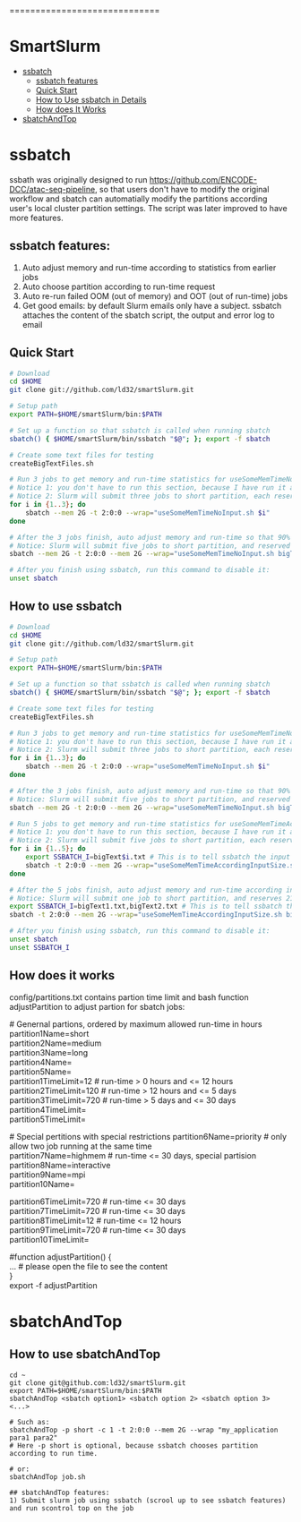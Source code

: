 =============================
# SmartSlurm
- [ssbatch](#ssbatch)
    - [ssbatch features](#ssbatch-features)
    - [Quick Start](#quick-start)
    - [How to Use ssbatch in Details]($how-to-use-ssbatch-in-details) 
    - [How does It Works]($how-does-it-works)
- [sbatchAndTop](#sbatchAndTop)
# ssbatch
ssbath was originally designed to run https://github.com/ENCODE-DCC/atac-seq-pipeline, so that users don't have to modify the original workflow and sbatch can automatially modify the partitions according user's local cluster partition settings. The script was later improved to have more features.
## ssbatch features:
1) Auto adjust memory and run-time according to statistics from earlier jobs
2) Auto choose partition according to run-time request
3) Auto re-run failed OOM (out of memory) and OOT (out of run-time) jobs
4) Get good emails: by default Slurm emails only have a subject. ssbatch attaches the content of the sbatch script, the output and error log to email
## Quick Start
``` bash
# Download
cd $HOME 
git clone git://github.com/ld32/smartSlurm.git  

# Setup path
export PATH=$HOME/smartSlurm/bin:$PATH  

# Set up a function so that ssbatch is called when running sbatch
sbatch() { $HOME/smartSlurm/bin/ssbatch "$@"; }; export -f sbatch                                 

# Create some text files for testing
createBigTextFiles.sh

# Run 3 jobs to get memory and run-time statistics for useSomeMemTimeNoInput.sh
# Notice 1: you don't have to run this section, because I have run it and save the statistics in $HOME/smartSlurm
# Notice 2: Slurm will submit three jobs to short partition, each reserves 2G memory and 2 hour run-time 
for i in {1..3}; do
    sbatch --mem 2G -t 2:0:0 --wrap="useSomeMemTimeNoInput.sh $i"
done

# After the 3 jobs finish, auto adjust memory and run-time so that 90% jobs can finish successfully
# Notice: Slurm will submit five jobs to short partition, and reserved 19M memory and 7 minute run-time 
sbatch --mem 2G -t 2:0:0 --mem 2G --wrap="useSomeMemTimeNoInput.sh bigText1.txt 1"

# After you finish using ssbatch, run this command to disable it:    
unset sbatch
```

## How to use ssbatch
``` bash
# Download
cd $HOME 
git clone git://github.com/ld32/smartSlurm.git  

# Setup path
export PATH=$HOME/smartSlurm/bin:$PATH  

# Set up a function so that ssbatch is called when running sbatch
sbatch() { $HOME/smartSlurm/bin/ssbatch "$@"; }; export -f sbatch                                 

# Create some text files for testing
createBigTextFiles.sh

# Run 3 jobs to get memory and run-time statistics for useSomeMemTimeNoInput.sh
# Notice 1: you don't have to run this section, because I have run it and save the statistics in $HOME/smartSlurm
# Notice 2: Slurm will submit three jobs to short partition, each reserves 2G memory and 2 hour run-time 
for i in {1..3}; do
    sbatch --mem 2G -t 2:0:0 --wrap="useSomeMemTimeNoInput.sh $i"
done

# After the 3 jobs finish, auto adjust memory and run-time so that 90% jobs can finish successfully
# Notice: Slurm will submit five jobs to short partition, and reserved 19M memory and 7 minute run-time 
sbatch --mem 2G -t 2:0:0 --mem 2G --wrap="useSomeMemTimeNoInput.sh bigText1.txt 1"

# Run 5 jobs to get memory and run-time statistics for useSomeMemTimeAccordingInputSize.sh
# Notice 1: you don't have to run this section, because I have run it and save the statistics in $HOME/smartSlurm
# Notice 2: Slurm will submit five jobs to short partition, each reserves 2G memory and 2 hour run-time 
for i in {1..5}; do
    export SSBATCH_I=bigText$i.txt # This is to tell ssbatch the input file to calculate input file size
    sbatch -t 2:0:0 --mem 2G --wrap="useSomeMemTimeAccordingInputSize.sh bigText$i.txt"
done

# After the 5 jobs finish, auto adjust memory and run-time according input file size
# Notice: Slurm will submit one job to short partition, and reserves 21M memory and 13 minute run-time 
export SSBATCH_I=bigText1.txt,bigText2.txt # This is to tell ssbatch the input file to calculate input file size 
sbatch -t 2:0:0 --mem 2G --wrap="useSomeMemTimeAccordingInputSize.sh bigText1.txt bigText$2.txt"

# After you finish using ssbatch, run this command to disable it:    
unset sbatch
unset SSBATCH_I
```

## How does it works
config/partitions.txt contains partion time limit and bash function adjustPartition to adjust partion for sbatch jobs: 

\# Genernal partions, ordered by maximum allowed run-time in hours 
partition1Name=short   
partition2Name=medium  
partition3Name=long        
partition4Name=      
partition5Name=     
partition1TimeLimit=12  # run-time > 0 hours and <= 12 hours    
partition2TimeLimit=120 # run-time > 12 hours and <= 5 days     
partition3TimeLimit=720 # run-time > 5 days and <= 30 days  
partition4TimeLimit=    
partition5TimeLimit=    

\# Special pertitions with special restrictions
partition6Name=priority    # only allow two job running at the same time        
partition7Name=highmem     # run-time <= 30 days, special partision     
partition8Name=interactive      
partition9Name=mpi      
partition10Name=        

partition6TimeLimit=720 # run-time <= 30 days   
partition7TimeLimit=720 # run-time <= 30 days   
partition8TimeLimit=12  # run-time <= 12 hours      
partition9TimeLimit=720 # run-time <= 30 days       
partition10TimeLimit=       

\#function 
adjustPartition() {         
    ... # please open the file to see the content         
}       
export -f adjustPartition 



# sbatchAndTop
## How to use sbatchAndTop
```
cd ~    
git clone git@github.com:ld32/smartSlurm.git  
export PATH=$HOME/smartSlurm/bin:$PATH    
sbatchAndTop <sbatch option1> <sbatch option 2> <sbatch option 3> <...> 

# Such as:    
sbatchAndTop -p short -c 1 -t 2:0:0 --mem 2G --wrap "my_application para1 para2" 
# Here -p short is optional, because ssbatch chooses partition according to run time.  

# or:     
sbatchAndTop job.sh 

## sbatchAndTop features:
1) Submit slurm job using ssbatch (scrool up to see ssbatch features) and run scontrol top on the job
